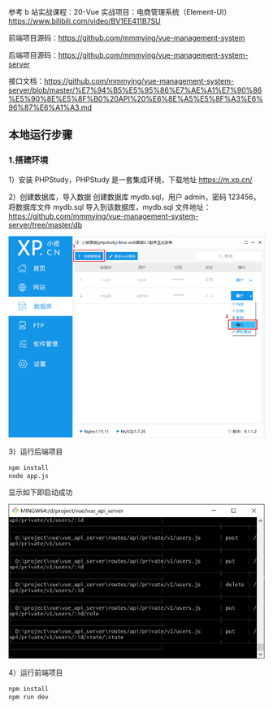 参考 b 站实战课程：20-Vue 实战项目：电商管理系统（Element-UI）https://www.bilibili.com/video/BV1EE411B7SU

前端项目源码：https://github.com/mmmying/vue-management-system

后端项目源码：https://github.com/mmmying/vue-management-system-server

接口文档：https://github.com/mmmying/vue-management-system-server/blob/master/%E7%94%B5%E5%95%86%E7%AE%A1%E7%90%86%E5%90%8E%E5%8F%B0%20API%20%E6%8E%A5%E5%8F%A3%E6%96%87%E6%A1%A3.md

## 本地运行步骤

### 1.搭建环境

1）安装 PHPStudy，PHPStudy 是一套集成环境，下载地址 https://m.xp.cn/

2）创建数据库，导入数据
创建数据库 mydb.sql，用户 admin，密码 123456，将数据库文件 mydb.sql 导入到该数据库，mydb.sql 文件地址：https://github.com/mmmying/vue-management-system-server/tree/master/db

![phpstudy](src\assets\phpstudy.png)

3）运行后端项目

```
npm install
node app.js
```

显示如下即启动成功

![运行后端项目](src\assets\node_app.js.png)

4）运行前端项目

```
npm install
npm run dev
```
